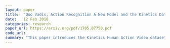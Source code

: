 ```yaml
---
layout: paper
title:  "Quo Vadis, Action Recognition A New Model and the Kinetics Datase"
date:   12 Feb 2018
categories: research
paper_url: https://arxiv.org/pdf/1705.07750.pdf
code_url: 
summary: "This paper introduces the Kinetics Human Action Video dataset. The authors note that the limited number of videos in existing datasets like UCF-101 and HMDB-51 hinders the ability to effectively evaluate architectures due to similar performance across these small benchmarks. Kinetics contains 400 classes with over 400 video clips per class from challenging YouTube videos. The paper analyzes the impact of this larger dataset on the performance of existing architectures as well as the benefits of pre-training models on Kinetics. The authors introduce the Two-Stream Inflated 3D ConvNet (I3D), an extension of 2D ConvNets to 3D for improved video feature extraction. When pre-trained on Kinetics, this I3D model sets new benchmarks for action classification, achieving 80.9% accuracy on HMDB-51 and 98.0% on UCF-101."
---
```


